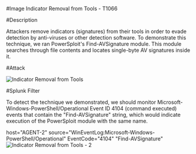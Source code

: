 #Image Indicator Removal from Tools - T1066

#Description

Attackers remove indicators (signatures) from their tools in order to evade detection by anti-viruses or other detection software. 
To demonstrate this technique, we ran PowerSploit's Find-AVSignature module. This module searches through file contents and locates single-byte AV signatures inside it.

#Attack

![Indicator Removal from Tools](https://user-images.githubusercontent.com/36422282/55608999-a7c03280-574d-11e9-84fe-02ebae0198a3.PNG)

#Splunk Filter

To detect the technique we demonstrated, we should monitor Microsoft-Windows-PowerShell/Operational Event ID 4104 (command executed) events that contain the "Find-AVSignature" string, which would indicate execution of the PowerSploit module with the same name.

host="AGENT-2" source="WinEventLog:Microsoft-Windows-PowerShell/Operational" EventCode="4104" "Find-AVSignature" 
![Indicator Removal from Tools - 2](https://user-images.githubusercontent.com/36422282/55609040-be668980-574d-11e9-8900-ce8f7877331b.png)
